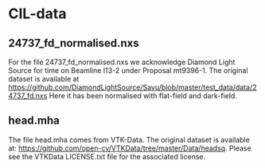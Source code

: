 # CIL-data

## 24737_fd_normalised.nxs
For the file 24737_fd_normalised.nxs we acknowledge Diamond Light Source for time on Beamline I13-2 under Proposal mt9396-1.
The original dataset is available at https://github.com/DiamondLightSource/Savu/blob/master/test_data/data/24737_fd.nxs 
Here it has been normalised with flat-field and dark-field.

## head.mha
The file head.mha comes from VTK-Data. The original dataset is available at: https://github.com/open-cv/VTKData/tree/master/Data/headsq.
Please see the VTKData LICENSE.txt file for the associated license.
